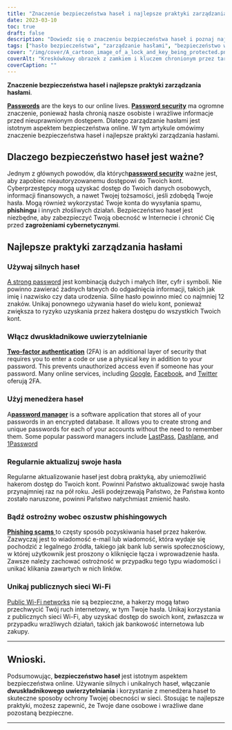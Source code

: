 ```yaml
---
title: "Znaczenie bezpieczeństwa haseł i najlepsze praktyki zarządzania hasłami"
date: 2023-03-10
toc: true
draft: false
description: "Dowiedz się o znaczeniu bezpieczeństwa haseł i poznaj najlepsze praktyki zarządzania hasłami, aby chronić swoje dane osobowe i tożsamość online."
tags: ["hasło bezpieczeństwa", "zarządzanie hasłami", "bezpieczeństwo w sieci", "zagrożenia cybernetyczne", "silne hasła", "uwierzytelnianie dwuskładnikowe", "menedżer haseł", "bezpieczeństwo danych", "kradzież tożsamości", "oszustwa phishingowe", "publiczne sieci Wi-Fi", "prywatność w sieci", "bezpieczeństwo w sieci", "bezpieczeństwo cyfrowe", "bezpieczeństwo internetu", "cybersecurity", "ochrona danych", "bezpieczeństwo konta", "konta internetowe", "ochrona online"]
cover: "/img/cover/A_cartoon_image_of_a_lock_and_key_being_protected.png"
coverAlt: "Kreskówkowy obrazek z zamkiem i kluczem chronionym przez tarczę, który ma reprezentować bezpieczeństwo i ochronę hasła."
coverCaption: ""
---
```


**Znaczenie bezpieczeństwa haseł i najlepsze praktyki zarządzania hasłami**.

[**Passwords**](https://simeononsecurity.ch/articles/the-importance-of-password-security-and-best-practices/) are the keys to our online lives. [**Password security**](https://simeononsecurity.ch/articles/the-importance-of-password-security-and-best-practices/) ma ogromne znaczenie, ponieważ hasła chronią nasze osobiste i wrażliwe informacje przed nieuprawnionym dostępem. Dlatego zarządzanie hasłami jest istotnym aspektem bezpieczeństwa online. W tym artykule omówimy znaczenie bezpieczeństwa haseł i najlepsze praktyki zarządzania hasłami.

## Dlaczego bezpieczeństwo haseł jest ważne?

Jednym z głównych powodów, dla których[**password security**](https://simeononsecurity.ch/articles/the-importance-of-password-security-and-best-practices/) ważne jest, aby zapobiec nieautoryzowanemu dostępowi do Twoich kont. Cyberprzestępcy mogą uzyskać dostęp do Twoich danych osobowych, informacji finansowych, a nawet Twojej tożsamości, jeśli zdobędą Twoje hasła. Mogą również wykorzystać Twoje konta do wysyłania spamu, **phishingu** i innych złośliwych działań. Bezpieczeństwo haseł jest niezbędne, aby zabezpieczyć Twoją obecność w Internecie i chronić Cię przed **zagrożeniami cybernetycznymi**.

## Najlepsze praktyki zarządzania hasłami

### Używaj silnych haseł

[A strong password](https://simeononsecurity.ch/articles/the-importance-of-password-security-and-best-practices/) jest kombinacją dużych i małych liter, cyfr i symboli. Nie powinno zawierać żadnych łatwych do odgadnięcia informacji, takich jak imię i nazwisko czy data urodzenia. Silne hasło powinno mieć co najmniej 12 znaków. Unikaj ponownego używania haseł do wielu kont, ponieważ zwiększa to ryzyko uzyskania przez hakera dostępu do wszystkich Twoich kont.

### Włącz dwuskładnikowe uwierzytelnianie

[**Two-factor authentication**](https://simeononsecurity.ch/articles/what-are-the-diferent-kinds-of-factors-in-mfa/) (2FA) is an additional layer of security that requires you to enter a code or use a physical key in addition to your password. This prevents unauthorized access even if someone has your password. Many online services, including [Google](https://www.google.com/landing/2step/), [Facebook](https://www.facebook.com/help/148233965247823), and [Twitter](https://help.twitter.com/en/managing-your-account/two-factor-authentication) oferują 2FA.

### Użyj menedżera haseł

A[**password manager**](https://simeononsecurity.ch/articles/bitwarden-and-keepassxc-vs-the-rest/) is a software application that stores all of your passwords in an encrypted database. It allows you to create strong and unique passwords for each of your accounts without the need to remember them. Some popular password managers include [LastPass](https://www.lastpass.com/), [Dashlane](https://www.dashlane.com/), and [1Password](https://1password.com/)

### Regularnie aktualizuj swoje hasła

Regularne aktualizowanie haseł jest dobrą praktyką, aby uniemożliwić hakerom dostęp do Twoich kont. Powinni Państwo aktualizować swoje hasła przynajmniej raz na pół roku. Jeśli podejrzewają Państwo, że Państwa konto zostało naruszone, powinni Państwo natychmiast zmienić hasło.

### Bądź ostrożny wobec oszustw phishingowych

[**Phishing scams** ](https://simeononsecurity.ch/articles/how-to-identify-phishing/) to częsty sposób pozyskiwania haseł przez hakerów. Zazwyczaj jest to wiadomość e-mail lub wiadomość, która wydaje się pochodzić z legalnego źródła, takiego jak bank lub serwis społecznościowy, w której użytkownik jest proszony o kliknięcie łącza i wprowadzenie hasła. Zawsze należy zachować ostrożność w przypadku tego typu wiadomości i unikać klikania zawartych w nich linków.

### Unikaj publicznych sieci Wi-Fi

[Public Wi-Fi networks](https://simeononsecurity.ch/articles/how-to-secure-your-wireless-network-against-hacking/) nie są bezpieczne, a hakerzy mogą łatwo przechwycić Twój ruch internetowy, w tym Twoje hasła. Unikaj korzystania z publicznych sieci Wi-Fi, aby uzyskać dostęp do swoich kont, zwłaszcza w przypadku wrażliwych działań, takich jak bankowość internetowa lub zakupy.

______


## Wnioski.

Podsumowując, **bezpieczeństwo haseł** jest istotnym aspektem bezpieczeństwa online. Używanie silnych i unikalnych haseł, włączanie **dwuskładnikowego uwierzytelniania** i korzystanie z menedżera haseł to skuteczne sposoby ochrony Twojej obecności w sieci. Stosując te najlepsze praktyki, możesz zapewnić, że Twoje dane osobowe i wrażliwe dane pozostaną bezpieczne.

______
